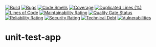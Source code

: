 [![Build](https://github.com/none/unit-test-app/actions/workflows/maven.yml/badge.svg)](https://github.com/none/unit-test-app/actions/workflows/quality.yml)
[![Bugs](/api/project_badges/measure?project=com.example%3Aunit-test-app&metric=bugs)](/dashboard?id=com.example%3Aunit-test-app)
[![Code Smells](/api/project_badges/measure?project=com.example%3Aunit-test-app&metric=code_smells)](/dashboard?id=com.example%3Aunit-test-app)
[![Coverage](/api/project_badges/measure?project=com.example%3Aunit-test-app&metric=coverage)](/dashboard?id=com.example%3Aunit-test-app)
[![Duplicated Lines (%)](/api/project_badges/measure?project=com.example%3Aunit-test-app&metric=duplicated_lines_density)](/dashboard?id=com.example%3Aunit-test-app)
[![Lines of Code](/api/project_badges/measure?project=com.example%3Aunit-test-app&metric=ncloc)](/dashboard?id=com.example%3Aunit-test-app)
[![Maintainability Rating](/api/project_badges/measure?project=com.example%3Aunit-test-app&metric=sqale_rating)](/dashboard?id=com.example%3Aunit-test-app)
[![Quality Gate Status](/api/project_badges/measure?project=com.example%3Aunit-test-app&metric=alert_status)](/dashboard?id=com.example%3Aunit-test-app)
[![Reliability Rating](/api/project_badges/measure?project=com.example%3Aunit-test-app&metric=reliability_rating)](/dashboard?id=com.example%3Aunit-test-app)
[![Security Rating](/api/project_badges/measure?project=com.example%3Aunit-test-app&metric=security_rating)](/dashboard?id=com.example%3Aunit-test-app)
[![Technical Debt](/api/project_badges/measure?project=com.example%3Aunit-test-app&metric=sqale_index)](/dashboard?id=com.example%3Aunit-test-app)
[![Vulnerabilities](/api/project_badges/measure?project=com.example%3Aunit-test-app&metric=vulnerabilities)](/dashboard?id=com.example%3Aunit-test-app) 

# unit-test-app
